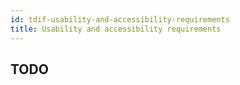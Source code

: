 ```yaml
---
id: tdif-usability-and-accessibility-requirements
title: Usability and accessibility requirements
---
```


## TODO
